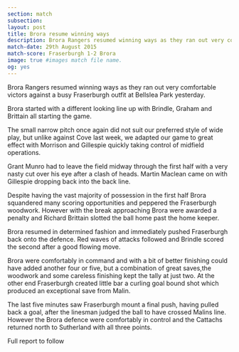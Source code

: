 ```yaml
---
section: match
subsection:
layout: post
title: Brora resume winning ways 
description: Brora Rangers resumed winning ways as they ran out very comfortable victors against a busy Fraserburgh outfit at Bellslea Park yesterday. 
match-date: 29th August 2015
match-score: Fraserburgh 1-2 Brora
image: true #images match file name.
og: yes
---
```

Brora Rangers resumed winning ways as they ran out very comfortable victors against a busy Fraserburgh outfit at Bellslea Park yesterday. 

Brora started with a different looking line up with Brindle, Graham and Brittain all starting the game. 

The small narrow pitch once again did not suit our preferred style of wide play, but unlike against Cove last week, we adapted our game to great effect with Morrison and Gillespie quickly taking control of midfield operations. 

Grant Munro had to leave the field midway through the first half with a very nasty cut over his eye after a clash of heads. Martin Maclean came on with Gillespie dropping back into the back line. 

Despite having the vast majority of possession in the first half Brora squandered many scoring opportunities and peppered the Fraserburgh woodwork. However with the break approaching Brora were awarded a penalty and Richard Brittain slotted the ball home past the home keeper. 

Brora resumed in determined fashion and immediately pushed Fraserburgh back onto the defence. Red waves of attacks followed and Brindle scored the second after a  good flowing move. 

Brora were comfortably in command and with a bit of better finishing could have added another four or five, but a combination of great saves,the woodwork and some careless finishing kept the tally at just two. At the other end Fraserburgh created little bar a curling goal bound shot which produced an exceptional save from Malin. 

The last five minutes saw Fraserburgh mount a final push, having pulled back a goal, after the linesman judged the ball to have crossed Malins line. However the Brora defence were comfortably in control and the Cattachs returned north to Sutherland with all three points. 

Full report to follow  